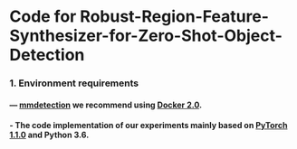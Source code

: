 # Code for Robust-Region-Feature-Synthesizer-for-Zero-Shot-Object-Detection
### 1. Environment requirements
#### — [mmdetection](http://github.com/open-mmlab/mmdetection) we recommend using [Docker 2.0](Docker.md). 
#### - The code implementation of our experiments mainly based on [PyTorch 1.1.0](https://pytorch.org/) and Python 3.6.
### 
